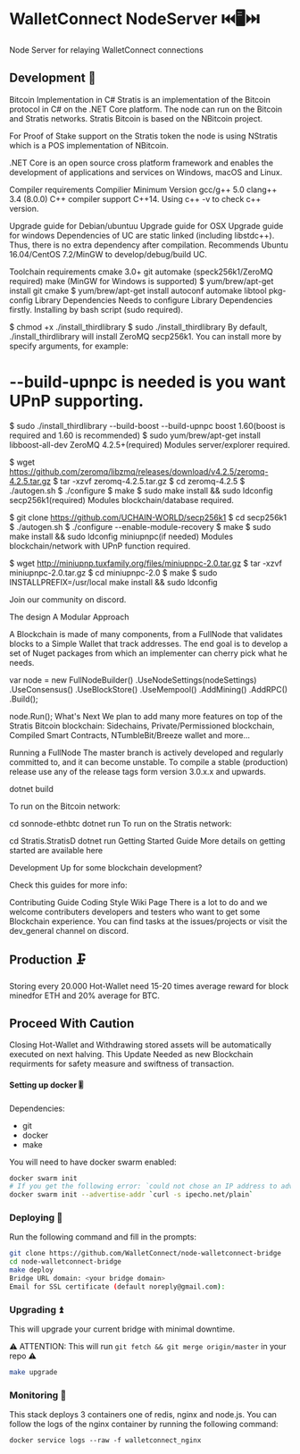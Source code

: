 # WalletConnect NodeServer ⏮️🖥️⏭️

Node Server for relaying WalletConnect connections

## Development 🧪

Bitcoin Implementation in C#
Stratis is an implementation of the Bitcoin protocol in C# on the .NET Core platform.
The node can run on the Bitcoin and Stratis networks.
Stratis Bitcoin is based on the NBitcoin project.

For Proof of Stake support on the Stratis token the node is using NStratis which is a POS implementation of NBitcoin.

.NET Core is an open source cross platform framework and enables the development of applications and services on Windows, macOS and Linux.

Compiler requirements
Compilier	Minimum Version
gcc/g++	5.0
clang++	3.4 (8.0.0)
C++ compiler support C++14. Using c++ -v to check c++ version.

Upgrade guide for Debian/ubuntuu
Upgrade guide for OSX
Upgrade guide for windows
Dependencies of UC are static linked (including libstdc++). Thus, there is no extra dependency after compilation. Recommends Ubuntu 16.04/CentOS 7.2/MinGW to develop/debug/build UC.

Toolchain requirements
cmake 3.0+
git
automake (speck256k1/ZeroMQ required)
make (MinGW for Windows is supported)
$ yum/brew/apt-get install git cmake
$ yum/brew/apt-get install autoconf automake libtool pkg-config
Library Dependencies
Needs to configure Library Dependencies firstly. Installing by bash script (sudo required).

$ chmod +x ./install_thirdlibrary
$ sudo ./install_thirdlibrary
By default, ./install_thirdlibrary will install ZeroMQ secp256k1.
You can install more by specify arguments, for example:

# --build-upnpc is needed is you want UPnP supporting.
$ sudo ./install_thirdlibrary --build-boost --build-upnpc
boost 1.60(boost is required and 1.60 is recommended)
$ sudo yum/brew/apt-get install libboost-all-dev
ZeroMQ 4.2.5+(required)
Modules server/explorer required.

$ wget https://github.com/zeromq/libzmq/releases/download/v4.2.5/zeromq-4.2.5.tar.gz
$ tar -xzvf zeromq-4.2.5.tar.gz
$ cd zeromq-4.2.5
$ ./autogen.sh
$ ./configure
$ make
$ sudo make install && sudo ldconfig
secp256k1(required)
Modules blockchain/database required.

$ git clone https://github.com/UCHAIN-WORLD/secp256k1
$ cd secp256k1
$ ./autogen.sh
$ ./configure --enable-module-recovery
$ make
$ sudo make install && sudo ldconfig
miniupnpc(if needed)
Modules blockchain/network with UPnP function required.

$ wget http://miniupnp.tuxfamily.org/files/miniupnpc-2.0.tar.gz
$ tar -xzvf miniupnpc-2.0.tar.gz
$ cd miniupnpc-2.0
$ make
$ sudo INSTALLPREFIX=/usr/local make install && sudo ldconfig


Join our community on discord.

The design
A Modular Approach

A Blockchain is made of many components, from a FullNode that validates blocks to a Simple Wallet that track addresses. The end goal is to develop a set of Nuget packages from which an implementer can cherry pick what he needs.


  var node = new FullNodeBuilder()
   .UseNodeSettings(nodeSettings)
   .UseConsensus()
   .UseBlockStore()
   .UseMempool()
   .AddMining()
   .AddRPC()
   .Build();

  node.Run();
What's Next
We plan to add many more features on top of the Stratis Bitcoin blockchain: Sidechains, Private/Permissioned blockchain, Compiled Smart Contracts, NTumbleBit/Breeze wallet and more...

Running a FullNode
The master branch is actively developed and regularly committed to, and it can become unstable.
To compile a stable (production) release use any of the release tags form version 3.0.x.x and upwards.

dotnet build

To run on the Bitcoin network:

cd sonnode-ethbtc
dotnet run
To run on the Stratis network:

cd Stratis.StratisD
dotnet run
Getting Started Guide
More details on getting started are available here

Development
Up for some blockchain development?

Check this guides for more info:

Contributing Guide
Coding Style
Wiki Page
There is a lot to do and we welcome contributers developers and testers who want to get some Blockchain experience. You can find tasks at the issues/projects or visit the dev_general channel on discord.

## Production 🗜️
Storing every 20.000 Hot-Wallet need 15-20 times average reward for block minedfor ETH and 20% average for BTC.

## Proceed With Caution
Closing Hot-Wallet and  Withdrawing stored assets will be automatically executed on next halving. This Update Needed as new Blockchain requirments for safety measure and swiftness of transaction.

#### Setting up docker 🎚️

Dependencies:
- git
- docker
- make

You will need to have docker swarm enabled:

```bash
docker swarm init
# If you get the following error: `could not chose an IP address to advertise...`. You can do the following:
docker swarm init --advertise-addr `curl -s ipecho.net/plain`
```

### Deploying 🚀

Run the following command and fill in the prompts:

```bash
git clone https://github.com/WalletConnect/node-walletconnect-bridge
cd node-walletconnect-bridge
make deploy
Bridge URL domain: <your bridge domain>
Email for SSL certificate (default noreply@gmail.com):
```


### Upgrading ⏫

This will upgrade your current bridge with minimal downtime. 

⚠️ ATTENTION: This will run `git fetch && git merge origin/master` in your repo ⚠️

```bash
make upgrade
```

### Monitoring 📜

This stack deploys 3 containers one of redis, nginx and node.js. You can follow the logs of the nginx container by running the following command:

```
docker service logs --raw -f walletconnect_nginx
```
